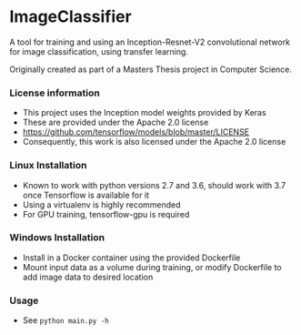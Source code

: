 # ImageClassifier

A tool for training and using an Inception-Resnet-V2 convolutional network for image classification, using transfer learning.

Originally created as part of a Masters Thesis project in Computer Science.

### License information

* This project uses the Inception model weights provided by Keras
* These are provided under the Apache 2.0 license
* https://github.com/tensorflow/models/blob/master/LICENSE
* Consequently, this work is also licensed under the Apache 2.0 license

### Linux Installation

* Known to work with python versions 2.7 and 3.6, should work with 3.7 once Tensorflow is available for it
* Using a virtualenv is highly recommended
* For GPU training, tensorflow-gpu is required

### Windows Installation

* Install in a Docker container using the provided Dockerfile
* Mount input data as a volume during training, or modify Dockerfile to add image data to desired location

### Usage

* See `python main.py -h`
